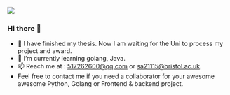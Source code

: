 ![](https://github-readme-stats.vercel.app/api?username=innovationb1ue)
### Hi there 👋
- 🔭 I have finished my thesis. Now I am waiting for the Uni to process my project and award. 
- 🌱 I’m currently learning golang, Java.
- 📫 Reach me at : 517262600@qq.com  or sa21115@bristol.ac.uk. 
- Feel free to contact me if you need a collaborator for your awesome awesome Python, Golang or Frontend & backend project.  
